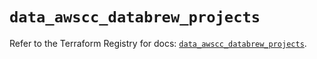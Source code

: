 # `data_awscc_databrew_projects`

Refer to the Terraform Registry for docs: [`data_awscc_databrew_projects`](https://registry.terraform.io/providers/hashicorp/awscc/0.70.0/docs/data-sources/databrew_projects).
